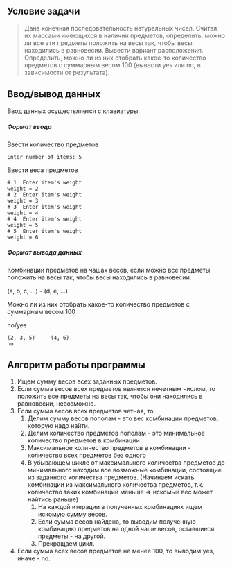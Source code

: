 ## Условие задачи
>Дана конечная последовательность натуральных чисел.
>Считая их массами имеющихся в наличии предметов, определить, можно ли все эти предметы положить на весы так, чтобы весы
>находились в равновесии. Вывести вариант расположения.
>Определить, можно ли из них отобрать какое-то количество предметов с суммарным весом 100 (вывести yes или no, в
>зависимости от результата).

## Ввод/вывод данных
Ввод данных осуществляется с клавиатуры.

##### Формат ввода
Ввести количество предметов
```
Enter number of items: 5
```
Ввести веса предметов
```
# 1  Enter item's weight
weight = 2
# 2  Enter item's weight
weight = 3
# 3  Enter item's weight
weight = 4
# 4  Enter item's weight
weight = 5
# 5  Enter item's weight
weight = 6
```
##### Формат вывода данных
Комбинации предметов на чашах весов, если можно все предметы положить на весы так, чтобы весы находились в равновесии.

(a, b, c, ...) - (d, e, ...)

Можно ли из них отобрать какое-то количество предметов с суммарным весом 100

no/yes
```
(2, 3, 5)  -  (4, 6)
no
```
## Алгоритм работы программы

1. Ищем сумму весов всех заданных предметов.
2. Если сумма весов всех предметов является нечетным числом, то положить все предметы на весы так, чтобы они находились в равновесии, невозможно.
3. Если сумма весов всех предметов четная, то
    1. Делим сумму весов пополам - это вес комбинации предметов, которую надо найти.
    2. Делим количество предметов пополам - это минимальное количество предметов в комбинации
    3. Максимальное количество предметов в комбинации - количество всех предметов без одного
    4. В убывающем цикле от максимального количества предметов до минимального находим все возможные комбинации, состоящие из заданного количества предметов. (Начинаем искать комбинации из максимального количества предметов, т.к. количество таких комбинаций меньше => искомый вес может найтись раньше)
        1. На каждой итерации в полученных комбинациях ищем искомую сумму весов.
        2. Если сумма весов найдена, то выводим полученную комбинацию предметов на одной чаше весов, оставшиеся предметы - на другой.
        3. Прекращаем цикл.
4. Если сумма всех весов предметов не менее 100, то выводим yes, иначе - no.
